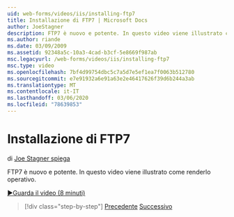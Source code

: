 ```yaml
---
uid: web-forms/videos/iis/installing-ftp7
title: Installazione di FTP7 | Microsoft Docs
author: JoeStagner
description: FTP7 è nuovo e potente. In questo video viene illustrato come renderlo operativo.
ms.author: riande
ms.date: 03/09/2009
ms.assetid: 92348a5c-10a3-4cad-b3cf-5e8669f987ab
msc.legacyurl: /web-forms/videos/iis/installing-ftp7
msc.type: video
ms.openlocfilehash: 7bf4d99754dbc5c7a5d7e5ef1ea7f0063b512780
ms.sourcegitcommit: e7e91932a6e91a63e2e46417626f39d6b244a3ab
ms.translationtype: MT
ms.contentlocale: it-IT
ms.lasthandoff: 03/06/2020
ms.locfileid: "78639853"
---
```

# <a name="installing-ftp7"></a>Installazione di FTP7

di [Joe Stagner spiega](https://github.com/JoeStagner)

FTP7 è nuovo e potente. In questo video viene illustrato come renderlo operativo.

[&#9654;Guarda il video (8 minuti)](https://channel9.msdn.com/Blogs/ASP-NET-Site-Videos/installing-ftp7)

> [!div class="step-by-step"]
> [Precedente](creating-a-site-with-iis7-manager.md)
> [Successivo](bit-rate-throttling.md)
